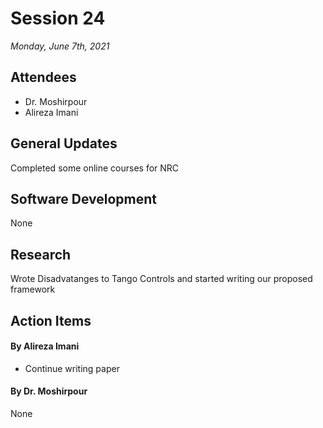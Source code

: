 # Session 24
*Monday, June 7th, 2021*

## Attendees

- Dr. Moshirpour
- Alireza Imani

## General Updates

Completed some online courses for NRC

## Software Development

None

## Research

Wrote Disadvatanges to Tango Controls and started writing our proposed framework

## Action Items

#### By Alireza Imani

- Continue writing paper

#### By Dr. Moshirpour
None
